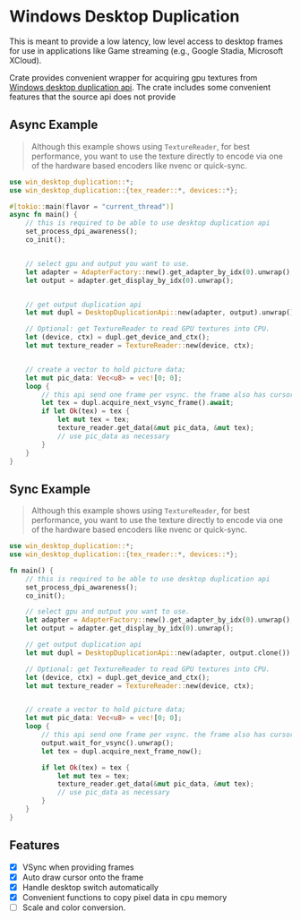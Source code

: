 # Windows Desktop Duplication

This is meant to provide a low latency, low level access to desktop frames for use
in applications like Game streaming (e.g., Google Stadia, Microsoft XCloud).

Crate provides convenient wrapper for acquiring gpu
textures
from [Windows desktop duplication api](https://docs.microsoft.com/en-us/windows/win32/direct3ddxgi/desktop-dup-api).
The crate includes some convenient features that the source api does not provide

## Async Example

> Although this example shows using `TextureReader`, for best performance, you want to use the texture directly to encode
> via one of the hardware based encoders like nvenc or quick-sync.

```rust
use win_desktop_duplication::*;
use win_desktop_duplication::{tex_reader::*, devices::*};

#[tokio::main(flavor = "current_thread")]
async fn main() {
    // this is required to be able to use desktop duplication api
    set_process_dpi_awareness();
    co_init();


    // select gpu and output you want to use.
    let adapter = AdapterFactory::new().get_adapter_by_idx(0).unwrap();
    let output = adapter.get_display_by_idx(0).unwrap();


    // get output duplication api
    let mut dupl = DesktopDuplicationApi::new(adapter, output).unwrap();

    // Optional: get TextureReader to read GPU textures into CPU.
    let (device, ctx) = dupl.get_device_and_ctx();
    let mut texture_reader = TextureReader::new(device, ctx);


    // create a vector to hold picture data;
    let mut pic_data: Vec<u8> = vec![0; 0];
    loop {
        // this api send one frame per vsync. the frame also has cursor pre drawn
        let tex = dupl.acquire_next_vsync_frame().await;
        if let Ok(tex) = tex {
            let mut tex = tex;
            texture_reader.get_data(&mut pic_data, &mut tex);
            // use pic_data as necessary
        }
    }
}
```

## Sync Example

> Although this example shows using `TextureReader`, for best performance, you want to use the texture directly to encode
> via one of the hardware based encoders like nvenc or quick-sync.

```rust
use win_desktop_duplication::*;
use win_desktop_duplication::{tex_reader::*, devices::*};

fn main() {
    // this is required to be able to use desktop duplication api
    set_process_dpi_awareness();
    co_init();

    // select gpu and output you want to use.
    let adapter = AdapterFactory::new().get_adapter_by_idx(0).unwrap();
    let output = adapter.get_display_by_idx(0).unwrap();

    // get output duplication api
    let mut dupl = DesktopDuplicationApi::new(adapter, output.clone()).unwrap();

    // Optional: get TextureReader to read GPU textures into CPU.
    let (device, ctx) = dupl.get_device_and_ctx();
    let mut texture_reader = TextureReader::new(device, ctx);


    // create a vector to hold picture data;
    let mut pic_data: Vec<u8> = vec![0; 0];
    loop {
        // this api send one frame per vsync. the frame also has cursor pre drawn
        output.wait_for_vsync().unwrap();
        let tex = dupl.acquire_next_frame_now();

        if let Ok(tex) = tex {
            let mut tex = tex;
            texture_reader.get_data(&mut pic_data, &mut tex);
            // use pic_data as necessary
        }
    }
}
```

## Features

- [x] VSync when providing frames
- [x] Auto draw cursor onto the frame
- [x] Handle desktop switch automatically
- [x] Convenient functions to copy pixel data in cpu memory
- [ ] Scale and color conversion.
